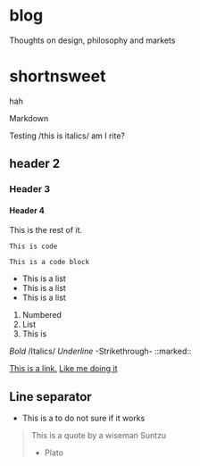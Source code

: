 # blog
Thoughts on design, philosophy and markets


# shortnsweet
hah

Markdown

Testing /this is italics/ am I rite?

## header 2
### Header 3
#### Header 4

This is the rest of it. 

`This is code`

```
This is a code block
```

* This is a list
* This is a list
* This is a list

1. Numbered
2. List
3. This is

*Bold*
/Italics/ 
_Underline_ 
-Strikethrough-
::marked::

[This is a link.](www.google.com)
[Like me doing it](www.amazon.com)

Line separator
---

- This is a to do not sure if it works

> This is a quote
> by a wiseman Suntzu
> - Plato
